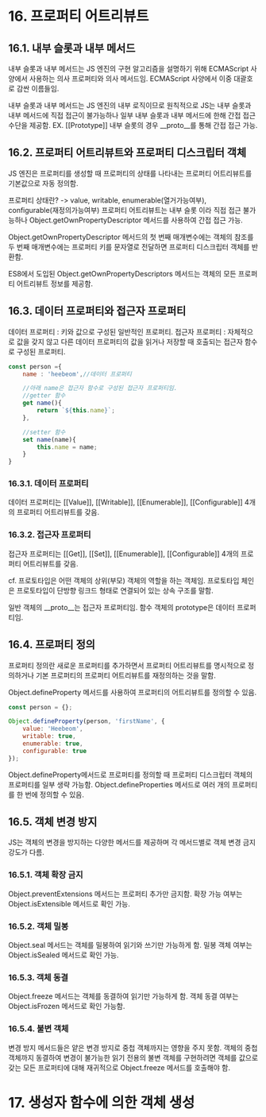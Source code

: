 # 16. 프로퍼티 어트리뷰트

## 16.1. 내부 슬롯과 내부 메서드

내부 슬롯과 내부 메서드는 JS 엔진의 구현 알고리즘을 설명하기 위해 ECMAScript 사양에서 사용하는 의사 프로퍼티와 의사 메서드임.
ECMAScript 사양에서 이중 대괄호로 감싼 이름들임.

내부 슬롯과 내부 메서드는 JS 엔진의 내부 로직이므로 원칙적으로 JS는 내부 슬롯과 내부 메서드에 직접 접근이 불가능하나
일부 내부 슬롯과 내부 메서드에 한해 간접 접근 수단을 제공함.
EX. [[Prototype]] 내부 슬롯의 경우 __proto__를 통해 간접 접근 가능.

## 16.2. 프로퍼티 어트리뷰트와 프로퍼티 디스크립터 객체

JS 엔진은 프로퍼티를 생성할 때 프로퍼티의 상태를 나타내는 프로퍼티 어트리뷰트를 기본값으로 자동 정의함.

프로퍼티 상태란? -> value, writable, enumerable(열거가능여부), configurable(재정의가능여부)
프로퍼티 어트리뷰트는 내부 슬롯 이라 직접 접근 불가능하나 Object.getOwnPropertyDescriptor 메서드를 사용하여 간접 접근 가능.

Object.getOwnPropertyDescriptor 메서드의 첫 번째 매개변수에는 객체의 참조를 두 번째 매개변수에는 프로퍼티 키를 문자열로 전달하면
프로퍼티 디스크립터 객체를 반환함.

ES8에서 도입된 Object.getOwnPropertyDescriptors 메서드는 객체의 모든 프로퍼티 어트리뷰트 정보를 제공함.

## 16.3. 데이터 프로퍼티와 접근자 프로퍼티

데이터 프로퍼티 : 키와 값으로 구성된 일반적인 프로퍼티.
접근자 프로퍼티 : 자체적으로 값을 갖지 않고 다른 데이터 프로퍼티의 값을 읽거나 저장할 때 호출되는 접근자 함수로 구성된 프로퍼티.

```js
const person ={
    name : 'heebeom',//데이터 프로퍼티

    //아래 name은 접근자 함수로 구성된 접근자 프로퍼티임.
    //getter 함수
    get name(){
        return `${this.name}`;
    },

    //setter 함수
    set name(name){
        this.name = name;
    }
}
```

### 16.3.1. 데이터 프로퍼티

데이터 프로퍼티는 [[Value]], [[Writable]], [[Enumerable]], [[Configurable]] 4개의 프로퍼티 어트리뷰트를 갖음.

### 16.3.2. 접근자 프로퍼티

접근자 프로퍼티는 [[Get]], [[Set]], [[Enumerable]], [[Configurable]] 4개의 프로퍼티 어트리뷰트를 갖음.

cf. 프로토타입은 어떤 객체의 상위(부모) 객체의 역할을 하는 객체임.
프로토타입 체인은 프로토타입이 단방향 링크드 형태로 연결되어 있는 상속 구조를 말함.

일반 객체의 __proto__는 접근자 프로퍼티임.
함수 객체의 prototype은 데이터 프로퍼티임.

## 16.4. 프로퍼티 정의

프로퍼티 정의란 새로운 프로퍼티를 추가하면서 프로퍼티 어트리뷰트를 명시적으로 정의하거나 기본 프로퍼티의 프로퍼티 어트리뷰트를 재정의하는 것을 말함.

Object.defineProperty 메서드를 사용하여 프로퍼티의 어트리뷰트를 정의할 수 있음.

```js
const person = {};

Object.defineProperty(person, 'firstName', {
    value: 'Heebeom',
    writable: true,
    enumerable: true,
    configurable: true
});
```

Object.defineProperty메서드로 프로퍼티를 정의할 때 프로퍼티 디스크립터 객체의 프로퍼티를 일부 생략 가능함.
Object.defineProperties 메서드로 여러 개의 프로퍼티를 한 번에 정의할 수 있음.

## 16.5. 객체 변경 방지

JS는 객체의 변경을 방지하는 다양한 메서드를 제공하며 각 메서드별로 객체 변경 금지 강도가 다름.

### 16.5.1. 객체 확장 금지

Object.preventExtensions 메서드는 프로퍼티 추가만 금지함.
확장 가능 여부는 Object.isExtensible 메서드로 확인 가능.

### 16.5.2. 객체 밀봉

Object.seal 메서드는 객체를 밀봉하여 읽기와 쓰기만 가능하게 함.
밀봉 객체 여부는 Object.isSealed 메서드로 확인 가능.

### 16.5.3. 객체 동결

Object.freeze 메서드는 객체를 동결하여 읽기만 가능하게 함.
객체 동결 여부는 Object.isFrozen 메서드로 확인 가능함.

### 16.5.4. 불변 객체

변경 방지 메서드들은 얕은 변경 방지로 중첩 객체까지는 영향을 주지 못함.
객체의 중첩 객체까지 동결하여 변경이 불가능한 읽기 전용의 불변 객체를 구현하려면 객체를 값으로 갖는 모든 프로퍼티에 대해 재귀적으로 Object.freeze 메서드를 호출해야 함.

# 17. 생성자 함수에 의한 객체 생성

